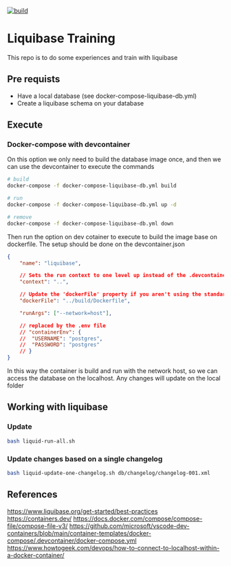 [![build](https://github.com/fmmmendes/docker-liquidbase/actions/workflows/build.yml/badge.svg)](https://github.com/fmmmendes/docker-liquidbase/actions/workflows/build.yml)

# Liquibase Training

This repo is to do some experiences and train with liquibase

## Pre requists

* Have a local database (see docker-compose-liquibase-db.yml)
* Create a liquibase schema on your database

## Execute 


### Docker-compose with devcontainer

On this option we only need to build the database image once, and then we can use the devcontainer to execute the commands

```bash
# build
docker-compose -f docker-compose-liquibase-db.yml build

# run
docker-compose -f docker-compose-liquibase-db.yml up -d

# remove
docker-compose -f docker-compose-liquibase-db.yml down
```

Then run the option on dev cotainer to execute to build the image base on dockerfile. The setup should be done on the devcontainer.json

```json
{
	"name": "liquibase",

	// Sets the run context to one level up instead of the .devcontainer folder.
	"context": "..",

	// Update the 'dockerFile' property if you aren't using the standard 'Dockerfile' filename.
	"dockerFile": "../build/Dockerfile",

	"runArgs": ["--network=host"],

	// replaced by the .env file
	// "containerEnv": {
	// 	"USERNAME": "postgres",
	// 	"PASSWORD": "postgres"
	// }
}
```

In this way the container is build and run with the network host, so we can access the database on the localhost.
Any changes will update on the local folder


## Working with liquibase

### Update

```bash
bash liquid-run-all.sh
```


### Update changes based on a single changelog

```bash
bash liquid-update-one-changelog.sh db/changelog/changelog-001.xml
```

## References

https://www.liquibase.org/get-started/best-practices
https://containers.dev/
https://docs.docker.com/compose/compose-file/compose-file-v3/
https://github.com/microsoft/vscode-dev-containers/blob/main/container-templates/docker-compose/.devcontainer/docker-compose.yml
https://www.howtogeek.com/devops/how-to-connect-to-localhost-within-a-docker-container/
